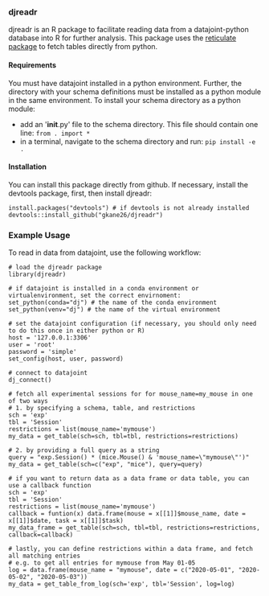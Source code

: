 ### djreadr

djreadr is an R package to facilitate reading data from a datajoint-python database into R for further analysis. This package uses the [reticulate package](https://rstudio.github.io/reticulate/) to fetch tables directly from python. 

#### Requirements

You must have datajoint installed in a python environment. Further, the directory with your schema definitions must be installed as a python module in the same environment. To install your schema directory as a python module:
 - add an '__init__.py' file to the schema directory. This file should contain one line: `from . import *`
 - in a terminal, navigate to the schema directory and run: `pip install -e .`

#### Installation

You can install this package directly from github. If necessary, install the devtools package, first, then install djreadr:

```
install.packages("devtools") # if devtools is not already installed
devtools::install_github("gkane26/djreadr")
```

### Example Usage

To read in data from datajoint, use the following workflow:

```
# load the djreadr package
library(djreadr)

# if datajoint is installed in a conda environment or virtualenvironment, set the correct envirnoment:
set_python(conda="dj") # the name of the conda environment
set_python(venv="dj") # the name of the virtual environment

# set the datajoint configuration (if necessary, you should only need to do this once in either python or R)
host = '127.0.0.1:3306'
user = 'root'
password = 'simple'
set_config(host, user, password)

# connect to datajoint
dj_connect()

# fetch all experimental sessions for for mouse_name=my_mouse in one of two ways
# 1. by specifying a schema, table, and restrictions
sch = 'exp'
tbl = 'Session'
restrictions = list(mouse_name='mymouse')
my_data = get_table(sch=sch, tbl=tbl, restrictions=restrictions)

# 2. by providing a full query as a string
query = "exp.Session() * (mice.Mouse() & 'mouse_name=\"mymouse\"')"
my_data = get_table(sch=c("exp", "mice"), query=query)

# if you want to return data as a data frame or data table, you can use a callback function
sch = 'exp'
tbl = 'Session'
restrictions = list(mouse_name='mymouse')
callback = funtion(x) data.frame(mouse = x[[1]]$mouse_name, date = x[[1]]$date, task = x[[1]]$task)
my_data_frame = get_table(sch=sch, tbl=tbl, restrictions=restrictions, callback=callback)

# lastly, you can define restrictions within a data frame, and fetch all matching entries
# e.g. to get all entries for mymouse from May 01-05
log = data.frame(mouse_name = "mymouse", date = c("2020-05-01", "2020-05-02", "2020-05-03"))
my_data = get_table_from_log(sch='exp', tbl='Session', log=log)
```

